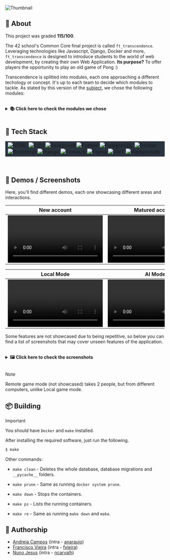 ![Thumbnail](https://github.com/user-attachments/assets/e176c6d2-da67-49c6-8908-f4333dd71dfc)

## 📒 **About**
This project was graded <strong>115/100</strong>.

The 42 school's Common Core final project is called `ft_transcendence`. Leveraging technologies like Javascript, Django, Docker and more, `ft_transcendence` is designed to introduce students to the world of web development, by creating their own Web Application. **Its purpose?** To offer players the opportunity to play an old game of Pong :)

Transcendence is splitted into modules, each one approaching a different techology or concept. It's up to each team to decide which modules to tackle.
As stated by this version of the [subject](./subject.pdf), we chose the following modules:

<br>

<details>
	<summary><strong>📚 Click here to check the modules we chose</strong></summary>
	<br>

**Web**
- Major module: Use a Framework to build the backend.
- Minor module: Use a framework or a toolkit to build the frontend.
- Minor module: Use a database for the backend.

**User Management**
- Major module: Standard user management, authentication, users across
tournaments.
- Major module: Implementing a remote authentication.

**Gameplay and user experience**
- Major module: Remote players

**AI-Algo**
- Major module: Introduce an AI Opponent.
- Minor module: User and Game Stats Dashboards

**Cybersecurity**
- Major module: Implement Two-Factor Authentication (2FA) and JWT

**Graphics**
- Major module: Use of advanced 3D techniques.

</details>

<br>

## 🥞 Tech Stack
<table style="background-color:#29343F;" align=center>
	<tr>
		<td>
			<img src="https://img.shields.io/badge/HTML-FF751B?style=for-the-badge&logo=HTML5&logoColor=FFFFFF" alt="HTML">
			<img src="https://img.shields.io/badge/CSS-00DDFF?style=for-the-badge&logo=CSS3&logoColor=FFFFFF" alt="CSS">
			<img src="https://img.shields.io/badge/Javascript-FFAB00?style=for-the-badge&logo=Javascript&logoColor=FFFFFF" alt="Javascript">
			<img src="https://img.shields.io/badge/-Python-blue?style=for-the-badge&logo=Python&logoColor=FFFFFF" alt="Python">
			<img src="https://img.shields.io/badge/PostgreSQL-5f2000?style=for-the-badge&logo=PostgreSQL&logoColor=FFFFFF" alt="PostgreSQL">
			<img src="https://img.shields.io/badge/Docker-2496ED?style=for-the-badge&logo=Docker&logoColor=FFFFFF" alt="Docker">
			<img src="https://img.shields.io/badge/Bootstrap-C635F8?style=for-the-badge&logo=Bootstrap&logoColor=FFFFFF" alt="Bootstrap">
			<img src="https://img.shields.io/badge/Django-44B78B?style=for-the-badge&logo=Django&logoColor=FFFFFF" alt="Django">
			<img src="https://img.shields.io/badge/ThreeJS-FFFFFF?style=for-the-badge&logo=Three.js&logoColor=000000" alt="ThreeJS">
			<img src="https://img.shields.io/badge/Figma-purple?style=for-the-badge&logo=Figma&logoColor=FFFFFF" alt="Figma">
			<img src="https://img.shields.io/badge/JWT-ff3274?style=for-the-badge&logo=jsonwebtokens&logoColor=FFFFFF" alt="JWT">
			<img src="https://img.shields.io/badge/Websockets-ffffff?style=for-the-badge" alt="Websockets">
		</td>
	</tr>
</table>

<br>

## 🎥 **Demos / Screenshots**

Here, you'll find different demos, each one showcasing different areas and interactions.
<table align=center>
	<tr>
		<th>New account</th>
		<th>Matured account</th>
	</tr>
	<tbody>
		<tr>
			<td><video src="https://github.com/user-attachments/assets/f9e43e97-8a4d-4c4b-95b1-7a17ed16d5ef"></video></td>
			<td><video src="https://github.com/user-attachments/assets/c0553959-cea5-4e84-b397-1e4a243a9389"></video></td>
		</tr>
	</tbody>
</table>

<table align=center>
	<tr>
		<th>Local Mode</th>
		<th>AI Mode</th>
	</tr>
	<tbody>
		<tr>
			<td><video src="https://github.com/user-attachments/assets/69bde55c-20a0-47c2-8ff3-e842f1dd61e0"></video></td>
			<td><video src="https://github.com/user-attachments/assets/6596cd7b-9ae0-4c4a-8652-cb99e09b1ccf"></video></td>
		</tr>
	</tbody>
</table>


Some features are not showcased due to being repetitive, so below you can find a list of screenshots that may cover unseen features of the application.

<br>

<details>
	<summary><strong>🖼️ Click here to check the screenshots</strong></summary>
	<br>

### Auth
![Screenshot from 2024-12-22 17-35-16](https://github.com/user-attachments/assets/e7547dd7-05da-426b-90bc-8f09741f9d34)
![Screenshot from 2024-12-22 18-07-03](https://github.com/user-attachments/assets/687f6fde-62d9-47b5-a1fb-971f24e2059d)
![transcendence-15-03-59](https://github.com/user-attachments/assets/3ccc98dc-b718-40db-9a29-adf9694a92a0)

# Home page
![transcendence-15-05-02](https://github.com/user-attachments/assets/832ffb57-7a4b-45b9-9ec9-86b1d797bb22)

# Game
![transcendence-15-09-40](https://github.com/user-attachments/assets/1d86b686-c331-4e53-892d-639e053a2d49)
![Screenshot from 2024-12-22 18-07-25](https://github.com/user-attachments/assets/649e6afa-1034-4bc3-8111-b1c559692ee5)
![Screenshot from 2024-12-22 17-35-51](https://github.com/user-attachments/assets/5324a751-1835-401b-befd-a5abf1d761ec)

# Tournaments
![transcendence-16-06-43](https://github.com/user-attachments/assets/58874faa-8843-44f0-a48e-ad584b4ed30d)
![transcendence-16-33-53](https://github.com/user-attachments/assets/746bdf68-2b6e-4b04-b324-4104d57e032b)
![transcendence-16-34-06](https://github.com/user-attachments/assets/9ff691d8-b48a-4b0e-ab9c-f6e9ffbf8a24)
![transcendence-16-30-32](https://github.com/user-attachments/assets/1c38a744-1108-467f-88fd-a1a3d84e8685)
![transcendence-16-30-36](https://github.com/user-attachments/assets/16e8c932-964f-47be-9022-f6088e381edd)
![transcendence-16-30-56](https://github.com/user-attachments/assets/191db56e-6bfc-4a1b-94be-c9fcac7b6cdb)

# User Dashboard
![transcendence-16-23-40](https://github.com/user-attachments/assets/fc76ba4d-2fa8-46cb-b1b4-1fb74b2c38ea)
![transcendence-16-24-28](https://github.com/user-attachments/assets/8e9b5d71-8009-4bbf-9e35-43f99afa37de)
![transcendence-16-23-46](https://github.com/user-attachments/assets/6ef6e50b-908e-424e-a02b-cf20106692a0)
![transcendence-16-34-33](https://github.com/user-attachments/assets/edbd9cc1-c607-4a8a-8546-48ce435e333f)
![transcendence-15-28-49](https://github.com/user-attachments/assets/14184138-902c-41a6-aeff-b9b49861362b)
</details>

<br>

> [!NOTE]
> Remote game mode (not showcased) takes 2 people, but from different computers, unlike Local game mode.

## 📦 **Building**
> [!IMPORTANT] 
> You should have `Docker` and `make` installed.

After installing the required software, just run the following.

```sh
$ make
```

Other commands: 

- `make clean` - Deletes the whole database, database migrations and `__pycache__` folders.

- `make prune` - Same as running `docker system prune`.

- `make down` - Stops the containers.

- `make ps` - Lists the running containers.

- `make re` - Same as running `make down` and `make`.

## 📝 **Authorship**

- [Andreia Campos](https://github.com/andreiacampos98) (intra - [anaraujo](https://profile.intra.42.fr/users/anaraujo))
- [Francisco Vieira](https://github.com/Xyckens) (intra - [fvieira](https://profile.intra.42.fr/users/fvieira))
- [Nuno Jesus](https://github.com/Nuno-Jesus) (intra - [ncarvalh](https://profile.intra.42.fr/users/ncarvalh))
